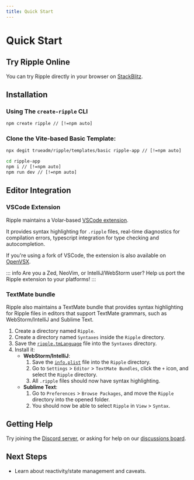 ```yaml
---
title: Quick Start
---
```


# Quick Start

## Try Ripple Online
You can try Ripple directly in your browser on [StackBlitz](https://stackblitz.com/github/trueadm/ripple/tree/main/templates/basic).

## Installation

### Using The <Badge type="warning" text="Experimental" /> `create-ripple` CLI

```sh
npm create ripple // [!=npm auto]
```

### Clone the Vite-based Basic Template:
```sh
npx degit trueadm/ripple/templates/basic ripple-app // [!=npm auto]

cd ripple-app
npm i // [!=npm auto]
npm run dev // [!=npm auto]
```

## Editor Integration

### VSCode Extension
Ripple maintains a Volar-based [VSCode extension](https://marketplace.visualstudio.com/items?itemName=ripplejs.ripple-vscode-plugin).

It provides syntax highlighting for `.ripple` files, real-time diagnostics for
compilation errors, typescript integration for type checking and autocompletion.

If you're using a fork of VSCode, the extension is also available on [OpenVSX](https://open-vsx.org/extension/ripplejs/ripple-vscode-plugin).

::: info Are you a Zed, NeoVim, or IntelliJ/WebStorm user?
Help us port the Ripple extension to your platforms!
:::

### TextMate bundle
Ripple also maintains a TextMate bundle that provides syntax highlighting for
Ripple files in editors that support TextMate grammars, such as WebStorm/IntelliJ
and Sublime Text.

1. Create a directory named `Ripple`.
2. Create a directory named `Syntaxes` inside the `Ripple` directory.
3. Save the
		[`ripple.tmLanguage`](https://github.com/trueadm/ripple/blob/main/assets/Ripple.tmbundle/Syntaxes/ripple.tmLanguage)
		file into the `Syntaxes` directory.
4. Install it:
	* **WebStorm/IntelliJ**:
		1. Save the
				[`info.plist`](https://github.com/trueadm/ripple/blob/main/assets/Ripple.tmbundle/info.plist)
				file into the `Ripple` directory.
		2. Go to `Settings` > `Editor` > `TextMate Bundles`, click the `+` icon, and select the `Ripple` directory.
		3. All `.ripple` files should now have syntax highlighting.
	* **Sublime Text**:
		1. Go to `Preferences` > `Browse Packages`, and move the `Ripple` directory into the opened folder.
		2. You should now be able to select `Ripple` in `View` > `Syntax`.

## Getting Help

Try joining the [Discord server](https://discord.gg/JBF2ySrh2W), or asking for
help on our [discussions board](https://github.com/trueadm/ripple/discussions).

## Next Steps

- Learn about reactivity/state management and caveats.
